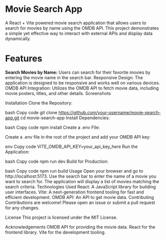 # Movie Search App
A React + Vite powered movie search application that allows users to search for movies by name using the OMDB API. This project demonstrates a simple yet effective way to interact with external APIs and display data dynamically.

# Features
**Search Movies by Name:** Users can search for their favorite movies by entering the movie name in the search bar.
Responsive Design: The application is designed to be responsive and works well on various devices.
OMDB API Integration: Utilizes the OMDB API to fetch movie data, including movie posters, titles, and other details.
Screenshots

Installation
Clone the Repository:

bash
Copy code
git clone https://github.com/your-username/movie-search-app.git
cd movie-search-app
Install Dependencies:

bash
Copy code
npm install
Create a .env File:

Create a .env file in the root of the project and add your OMDB API key:

env
Copy code
VITE_OMDB_API_KEY=your_api_key_here
Run the Application:

bash
Copy code
npm run dev
Build for Production:

bash
Copy code
npm run build
Usage
Open your browser and go to http://localhost:5173.
Use the search bar to enter the name of a movie you want to search for.
The application will display a list of movies matching the search criteria.
Technologies Used
React: A JavaScript library for building user interfaces.
Vite: A next-generation frontend tooling for fast and efficient development.
OMDB API: An API to get movie data.
Contributing
Contributions are welcome! Please open an issue or submit a pull request for any changes.

License
This project is licensed under the MIT License.

Acknowledgements
OMDB API for providing the movie data.
React for the frontend library.
Vite for the development tooling.
